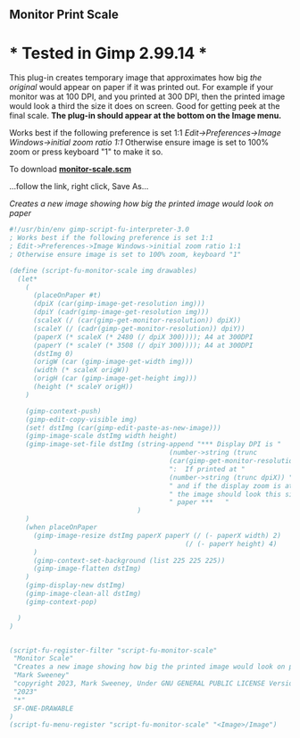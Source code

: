 ## Monitor Print Scale

# * Tested in Gimp 2.99.14 *

This plug-in creates temporary image that approximates how big *the original*
would appear on paper if it was printed out. For example if your monitor was at
100 DPI, and you printed at 300 DPI, then the printed image would look a third
the size it does on screen. Good for getting peek at the final scale. 
**The plug-in should appear at the bottom on the Image menu.**  
  
Works best if the following preference is set 1:1
*Edit->Preferences->Image Windows->initial zoom ratio 1:1*
Otherwise ensure image is set to 100% zoom or press keyboard "1" to make it so.

To download [**monitor-scale.scm**](https://raw.githubusercontent.com/script-fu/script-fu.github.io/main/plug-ins/monitor-scale/monitor-scale.scm)
  
...follow the link, right click, Save As...


*Creates a new image showing how big the printed image would look on paper*

```scheme
#!/usr/bin/env gimp-script-fu-interpreter-3.0
; Works best if the following preference is set 1:1
; Edit->Preferences->Image Windows->initial zoom ratio 1:1
; Otherwise ensure image is set to 100% zoom, keyboard "1"

(define (script-fu-monitor-scale img drawables)
  (let*
    (
      (placeOnPaper #t)
      (dpiX (car(gimp-image-get-resolution img))) 
      (dpiY (cadr(gimp-image-get-resolution img)))
      (scaleX (/ (car(gimp-get-monitor-resolution)) dpiX))
      (scaleY (/ (cadr(gimp-get-monitor-resolution)) dpiY))
      (paperX (* scaleX (* 2480 (/ dpiX 300)))); A4 at 300DPI
      (paperY (* scaleY (* 3508 (/ dpiY 300)))); A4 at 300DPI
      (dstImg 0)
      (origW (car (gimp-image-get-width img)))
      (width (* scaleX origW))
      (origH (car (gimp-image-get-height img)))
      (height (* scaleY origH))
    )

    (gimp-context-push)
    (gimp-edit-copy-visible img)
    (set! dstImg (car(gimp-edit-paste-as-new-image)))
    (gimp-image-scale dstImg width height)
    (gimp-image-set-file dstImg (string-append "*** Display DPI is "
                                        (number->string (trunc 
                                        (car(gimp-get-monitor-resolution))))
                                        ":  If printed at " 
                                        (number->string (trunc dpiX)) " DPI"
                                        " and if the display zoom is at 100% "
                                        " the image should look this size on "
                                        " paper ***   "
                                )
    )
    (when placeOnPaper
      (gimp-image-resize dstImg paperX paperY (/ (- paperX width) 2)
                                            (/ (- paperY height) 4)
      )
      (gimp-context-set-background (list 225 225 225))
      (gimp-image-flatten dstImg)
    )
    (gimp-display-new dstImg)
    (gimp-image-clean-all dstImg)
    (gimp-context-pop)

  )
)


(script-fu-register-filter "script-fu-monitor-scale"
 "Monitor Scale" 
 "Creates a new image showing how big the printed image would look on paper"
 "Mark Sweeney"
 "copyright 2023, Mark Sweeney, Under GNU GENERAL PUBLIC LICENSE Version 3"
 "2023"
 "*"
 SF-ONE-DRAWABLE
)
(script-fu-menu-register "script-fu-monitor-scale" "<Image>/Image")

```